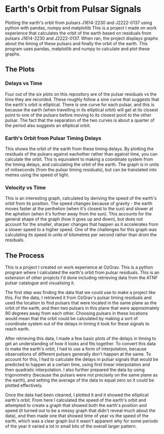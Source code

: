 # Earth's Orbit from Pulsar Signals 
Plotting the earth's orbit from pulsars J1614-2230 and J2222-0137 using python with pandas, numpy and matplotlib
This is a project I made on work experience that calculates the orbit of the earth based on residuals from pulsars J1614-2230 and J2222-0137. When ran, the project displays graphs about the timing of these pulsars and finally the orbit of the earth. This program uses pandas, matplotlib and numpy to calculate and plot these graphs.
## The Plots
### Delays vs Time
Four out of the six plots on this repository are of the pulsar residuals vs the time they are recorded. These roughly follow a sine curve that suggests that the earth's orbit is elliptical. There is one curve for each pulsar, and this is because the earth (when travelling in its elliptical orbit) will get at its closest point to one of the pulsars before moving to its closest point to the other pulsar. The fact that the separation of the two curves is about a quarter of the period also suggests an elliptical orbit.
### Earth's Orbit from Pulsar Timing Delays
This shows the orbit of the earth from these timing delays. By plotting the residuals of the pulsars against eachother rather than against time, you can calculate the orbit. This is equivalent to making a coordinate system from the timing delays, and calculating the orbit of the earth. The graph is in units of miliseconds (from the pulsar timing residuals), but can be translated into metres using the speed of light. 
### Velocity vs Time
This is an interesting graph, calculated by deriving the speed of the earth's orbit from its position. The speed changes because of gravity - the earth moves faster at the perihelion (when it's closest to the sun) and slower at the aphelion (when it's further away from the sun). This accounts for the general shape of the graph (how it goes up and down), but does not account for the smaller, sharper changes that happen as it accelerates from a slower speed to a higher speed. One of the challenges for this graph was calculating its speed in units of kilometres per second rather than drom the residuals.
## The Process
This is a project I created on work experience at OzGrav. This is a python program where I calculated the earth's orbit from pulsar residuals. This is an extension of other projects I'd done including retrieving data from the ATNF pulsar catalogue and visualising it. 

The first step was finding the data that we could use to make a project like this. For the data, I retrieved it from OzGrav's pulsar timing residuals and used the location to find pulsars that were located in the same plane as the orbit of the earth, and then two pulsars in this plane that were approximately 90 degrees away from each other. Choosing pulsars in these locations would mean that the orbit could be calculated by making a sort of coordinate system out of the delays in timing it took for these signals to reach earth.

After retrieving this data, I made a few basic plots of the delays in timing to get an understanding of how it looks and fits together. To convert this data to make the earth's orbit, I had to use a form of interpolation, because observations of different pulsars generally don't happen at the same. To account for this, I had to calculate the delays in pulsar signals that would be predicted to happen at a certain time, using first linear interpolation and then quadratic interpolation. I also further prepared the data by using trigonometry (because the pulsars were not precisely on the same plane as the earth), and setting the average of the data to equal zero so it could be plotted effectively.

Once the data had been cleaned, I plotted it and it showed the elliptical earth's orbit. From here I calculated the speed of the earth's orbit and attempted to create a graph that showed both the earth's position and speed (it turned out to be a messy graph that didn't reveal much about the data), and then made one that showed time of year vs the speed of the earth, which was a clear graph but it wasn't apparent why for some periods of the year it varied a lot in small bits of the overall larger pattern.

